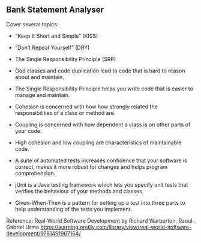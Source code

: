 ## Bank Statement Analyser

Cover several topics:

- “Keep It Short and Simple” (KISS)

- “Don’t Repeat Yourself” (DRY)

- The Single Responsibility Principle (SRP)

- God classes and code duplication lead to code that is hard to reason about and maintain.

- The Single Responsibility Principle helps you write code that is easier to manage and maintain.

- Cohesion is concerned with how how strongly related the responsibilities of a class or method are.

- Coupling is concerned with how dependent a class is on other parts of your code.

- High cohesion and low coupling are characteristics of maintainable code.

- A suite of automated tests increases confidence that your software is correct, makes it more robust for changes and helps program comprehension.

- jUnit is a Java testing framework which lets you specify unit tests that verifies the behaviour of your methods and classes.

- Given-When-Then is a pattern for setting up a test into three parts to help understanding of the tests you implement.

Reference:
Real-World Software Development by Richard Warburton, Raoul-Gabriel Urma
https://learning.oreilly.com/library/view/real-world-software-development/9781491967164/

